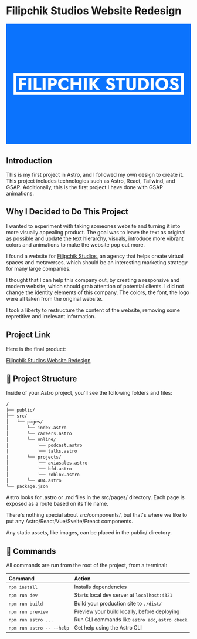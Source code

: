 # Filipchik Studios Website Redesign

<img width="1920" alt="Preview Image" src="/public/images/seo_image.png">


## Introduction

This is my first project in Astro, and I followed my own design to create it. This project includes technologies such as Astro, React, Tailwind, and GSAP. Additionally, this is the first project I have done with GSAP animations.

## Why I Decided to Do This Project

I wanted to experiment with taking someones website and turning it into more visually appealing product. The goal was to leave the text as original as possible and update the text hierarchy, visuals, introduce more vibrant colors and animations to make the website pop out more.

I found a website for [Filipchik Studios](https://filipchikstudios.com/), an agency that helps create virtual spaces and metaverses, which should be an interesting marketing strategy for many large companies.

I thought that I can help this company out, by creating a responsive and modern website, which should grab attention of potential clients. I did not change the identity elements of this company. The colors, the font, the logo were all taken from the original website.

I took a liberty to restructure the content of the website, removing some repretitive and irrelevant information.

## Project Link
Here is the final product:

[Filipchik Studios Website Redesign](https://filipchik-studio-website-redesign.vercel.app/)


## 🚀 Project Structure

Inside of your Astro project, you'll see the following folders and files:

```text
/
├── public/
├── src/
│   └── pages/
│       └── index.astro
│       └── careers.astro
│       └── online/
│           └── podcast.astro
│           └── talks.astro
│       └── projects/
│           └── aviasales.astro
│           └── bfd.astro
│           └── roblox.astro
│       └── 404.astro
└── package.json
```

Astro looks for .astro or .md files in the src/pages/ directory. Each page is exposed as a route based on its file name.

There's nothing special about src/components/, but that's where we like to put any Astro/React/Vue/Svelte/Preact components.

Any static assets, like images, can be placed in the public/ directory.

## 🧞 Commands

All commands are run from the root of the project, from a terminal:


| Command                   | Action                                           |
| :------------------------ | :----------------------------------------------- |
| `npm install`             | Installs dependencies                            |
| `npm run dev`             | Starts local dev server at `localhost:4321`      |
| `npm run build`           | Build your production site to `./dist/`          |
| `npm run preview`         | Preview your build locally, before deploying     |
| `npm run astro ...`       | Run CLI commands like `astro add`, `astro check` |
| `npm run astro -- --help` | Get help using the Astro CLI                     |

